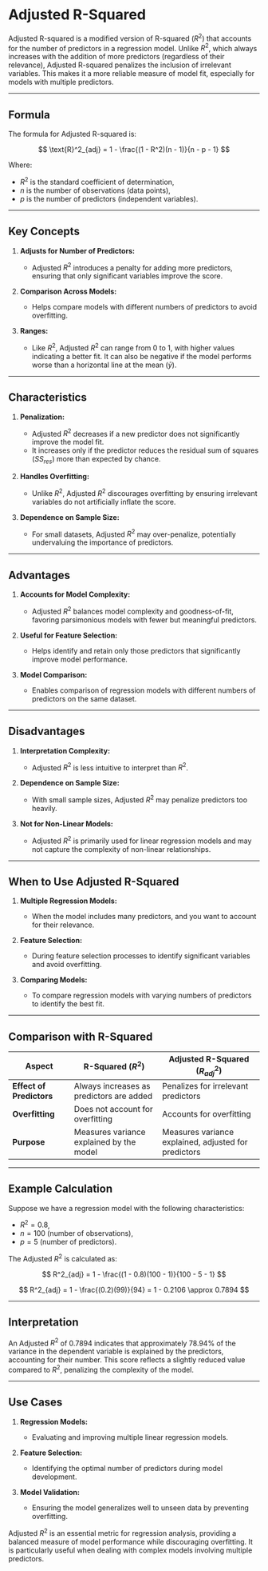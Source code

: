 # Adjusted R-Squared

Adjusted R-squared is a modified version of R-squared ($R^2$) that accounts for the number of predictors in a regression model. Unlike $R^2$, which always increases with the addition of more predictors (regardless of their relevance), Adjusted R-squared penalizes the inclusion of irrelevant variables. This makes it a more reliable measure of model fit, especially for models with multiple predictors.

---

## Formula

The formula for Adjusted R-squared is:

$$
\text{R}^2_{adj} = 1 - \frac{(1 - R^2)(n - 1)}{n - p - 1}
$$

Where:

- $R^2$ is the standard coefficient of determination,
- $n$ is the number of observations (data points),
- $p$ is the number of predictors (independent variables).

---

## Key Concepts

1. **Adjusts for Number of Predictors:**  
    - Adjusted $R^2$ introduces a penalty for adding more predictors, ensuring that only significant variables improve the score.

2. **Comparison Across Models:**  
    - Helps compare models with different numbers of predictors to avoid overfitting.

3. **Ranges:**  
    - Like $R^2$, Adjusted $R^2$ can range from 0 to 1, with higher values indicating a better fit. It can also be negative if the model performs worse than a horizontal line at the mean ($\bar{y}$).

---

## Characteristics

1. **Penalization:**  
    - Adjusted $R^2$ decreases if a new predictor does not significantly improve the model fit.  
    - It increases only if the predictor reduces the residual sum of squares ($SS_{res}$) more than expected by chance.

2. **Handles Overfitting:**  
    - Unlike $R^2$, Adjusted $R^2$ discourages overfitting by ensuring irrelevant variables do not artificially inflate the score.

3. **Dependence on Sample Size:**  
    - For small datasets, Adjusted $R^2$ may over-penalize, potentially undervaluing the importance of predictors.

---

## Advantages

1. **Accounts for Model Complexity:**  
    - Adjusted $R^2$ balances model complexity and goodness-of-fit, favoring parsimonious models with fewer but meaningful predictors.

2. **Useful for Feature Selection:**  
    - Helps identify and retain only those predictors that significantly improve model performance.

3. **Model Comparison:**  
    - Enables comparison of regression models with different numbers of predictors on the same dataset.

---

## Disadvantages

1. **Interpretation Complexity:**  
    - Adjusted $R^2$ is less intuitive to interpret than $R^2$.

2. **Dependence on Sample Size:**  
    - With small sample sizes, Adjusted $R^2$ may penalize predictors too heavily.

3. **Not for Non-Linear Models:**  
    - Adjusted $R^2$ is primarily used for linear regression models and may not capture the complexity of non-linear relationships.

---

## When to Use Adjusted R-Squared

1. **Multiple Regression Models:**  
    - When the model includes many predictors, and you want to account for their relevance.

2. **Feature Selection:**  
    - During feature selection processes to identify significant variables and avoid overfitting.

3. **Comparing Models:**  
    - To compare regression models with varying numbers of predictors to identify the best fit.

---

## Comparison with R-Squared

| **Aspect** | **R-Squared ($R^2$)** | **Adjusted R-Squared ($R^2_{adj}$)** |
|------------|-----------------------|--------------------------------------|
| **Effect of Predictors** | Always increases as predictors are added | Penalizes for irrelevant predictors |
| **Overfitting** | Does not account for overfitting | Accounts for overfitting |
| **Purpose** | Measures variance explained by the model | Measures variance explained, adjusted for predictors |

---

## Example Calculation

Suppose we have a regression model with the following characteristics:

- $R^2 = 0.8$,
- $n = 100$ (number of observations),
- $p = 5$ (number of predictors).

The Adjusted $R^2$ is calculated as:

$$
R^2_{adj} = 1 - \frac{(1 - 0.8)(100 - 1)}{100 - 5 - 1}
$$

$$
R^2_{adj} = 1 - \frac{(0.2)(99)}{94} = 1 - 0.2106 \approx 0.7894
$$

---

## Interpretation

An Adjusted $R^2$ of 0.7894 indicates that approximately 78.94% of the variance in the dependent variable is explained by the predictors, accounting for their number. This score reflects a slightly reduced value compared to $R^2$, penalizing the complexity of the model.

---

## Use Cases

1. **Regression Models:**  
    - Evaluating and improving multiple linear regression models.

2. **Feature Selection:**  
    - Identifying the optimal number of predictors during model development.

3. **Model Validation:**  
    - Ensuring the model generalizes well to unseen data by preventing overfitting.

Adjusted $R^2$ is an essential metric for regression analysis, providing a balanced measure of model performance while discouraging overfitting. It is particularly useful when dealing with complex models involving multiple predictors.
